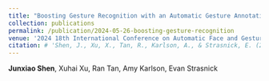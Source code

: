 ```yaml
---
title: "Boosting Gesture Recognition with an Automatic Gesture Annotation Framework"
collection: publications
permalink: /publication/2024-05-26-boosting-gesture-recognition
venue: '2024 18th International Conference on Automatic Face and Gesture Recognition (FG)'
citation: # 'Shen, J., Xu, X., Tan, R., Karlson, A., & Strasnick, E. (2024). Boosting Gesture Recognition with an Automatic Gesture Annotation Framework. In 2024 18th International Conference on Automatic Face and Gesture Recognition.'
---
```

**Junxiao Shen**, Xuhai Xu, Ran Tan, Amy Karlson, Evan Strasnick

